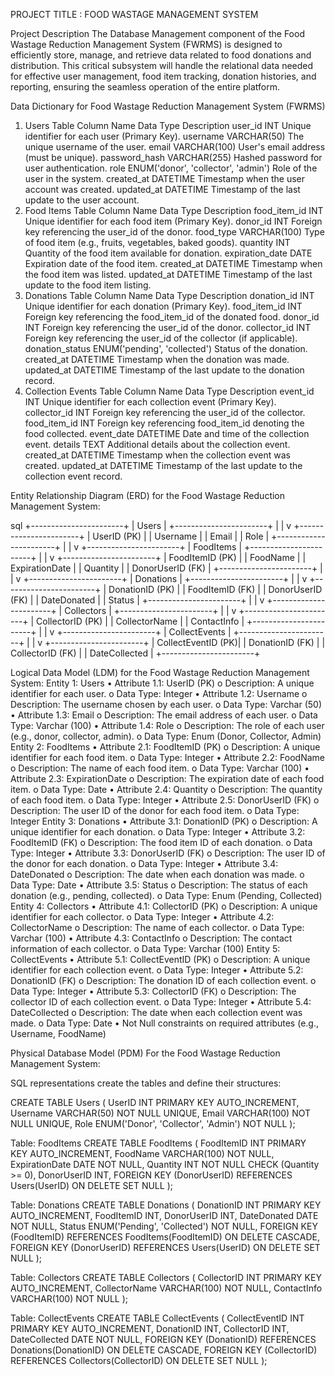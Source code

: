 
PROJECT TITLE : FOOD WASTAGE MANAGEMENT SYSTEM




Project Description
The Database Management component of the Food Wastage Reduction Management System (FWRMS) is designed to efficiently store, manage, and retrieve data related to food donations and distribution. This critical subsystem will handle the relational data needed for effective user management, food item tracking, donation histories, and reporting, ensuring the seamless operation of the entire platform.

Data Dictionary for Food Wastage Reduction Management System (FWRMS)

1. Users Table
Column Name	Data Type	Description
user_id	INT	Unique identifier for each user (Primary Key).
username	VARCHAR(50)	The unique username of the user.
email	VARCHAR(100)	User's email address (must be unique).
password_hash	VARCHAR(255)	Hashed password for user authentication.
role	ENUM('donor', 'collector', 'admin')	Role of the user in the system.
created_at	DATETIME	Timestamp when the user account was created.
updated_at	DATETIME	Timestamp of the last update to the user account.
3. Food Items Table
Column Name	Data Type	Description
food_item_id	INT	Unique identifier for each food item (Primary Key).
donor_id	INT	Foreign key referencing the user_id of the donor.
food_type	VARCHAR(100)	Type of food item (e.g., fruits, vegetables, baked goods).
quantity	INT	Quantity of the food item available for donation.
expiration_date	DATE	Expiration date of the food item.
created_at	DATETIME	Timestamp when the food item was listed.
updated_at	DATETIME	Timestamp of the last update to the food item listing.
4. Donations Table
Column Name	Data Type	Description
donation_id	INT	Unique identifier for each donation (Primary Key).
food_item_id	INT	Foreign key referencing the food_item_id of the donated food.
donor_id	INT	Foreign key referencing the user_id of the donor.
collector_id	INT	Foreign key referencing the user_id of the collector (if applicable).
donation_status	ENUM('pending', 'collected')	Status of the donation.
created_at	DATETIME	Timestamp when the donation was made.
updated_at	DATETIME	Timestamp of the last update to the donation record.
5. Collection Events Table
Column Name	Data Type	Description
event_id	INT	Unique identifier for each collection event (Primary Key).
collector_id	INT	Foreign key referencing the user_id of the collector.
food_item_id	INT	Foreign key referencing food_item_id denoting the food collected.
event_date	DATETIME	Date and time of the collection event.
details	TEXT	Additional details about the collection event.
created_at	DATETIME	Timestamp when the collection event was created.
updated_at	DATETIME	Timestamp of the last update to the collection event record.



 Entity Relationship Diagram (ERD) for the Food Wastage Reduction Management System:

sql
                           +-----------------------+
                           |  Users                |
                           +-----------------------+
                                      |
                                      |
                                      v
                           +-----------------------+
                           |  UserID (PK)          |
                           |  Username             |
                           |  Email                |
                           |  Role                 |
                           +-----------------------+
                                             |
                                             |
                                             v
                           +-----------------------+
                           |  FoodItems            |
                           +-----------------------+
                                      |
                                      |
                                      v
                           +-----------------------+
                           |  FoodItemID (PK)      |
                           |  FoodName             |
                           |  ExpirationDate       |
                           |  Quantity             |
                           |  DonorUserID (FK)     |
                           +-----------------------+
                                             |
                                             |
                                             v
                           +-----------------------+
                           |  Donations            |
                           +-----------------------+
                                      |
                                      |
                                      v
                           +-----------------------+
                           |  DonationID (PK)     |
                           |  FoodItemID (FK)     |
                           |  DonorUserID (FK)    |
                           |  DateDonated         |
                           |  Status              |
                           +-----------------------+
                                             |
                                             |
                                             v
                           +-----------------------+
                           |  Collectors          |
                           +-----------------------+
                                      |
                                      |
                                      v
                           +-----------------------+
                           |  CollectorID (PK)    |
                           |  CollectorName       |
                           |  ContactInfo         |
                           +-----------------------+
                                             |
                                             |
                                             v
                           +-----------------------+
                           |  CollectEvents       |
                           +-----------------------+
                                      |
                                      |
                                      v
                           +-----------------------+
                           |  CollectEventID (PK)|
                           |  DonationID (FK)   |
                           |  CollectorID (FK)   |
                           |  DateCollected     |
                           +-----------------------+


















Logical Data Model (LDM) for the Food Wastage Reduction Management System:
Entity 1: Users
•	Attribute 1.1: UserID (PK)
o	Description: A unique identifier for each user.
o	Data Type: Integer
•	Attribute 1.2: Username
o	Description: The username chosen by each user.
o	Data Type: Varchar (50)
•	Attribute 1.3: Email
o	Description: The email address of each user.
o	Data Type: Varchar (100)
•	Attribute 1.4: Role
o	Description: The role of each user (e.g., donor, collector, admin).
o	Data Type: Enum (Donor, Collector, Admin)
Entity 2: FoodItems
•	Attribute 2.1: FoodItemID (PK)
o	Description: A unique identifier for each food item.
o	Data Type: Integer
•	Attribute 2.2: FoodName
o	Description: The name of each food item.
o	Data Type: Varchar (100)
•	Attribute 2.3: ExpirationDate
o	Description: The expiration date of each food item.
o	Data Type: Date
•	Attribute 2.4: Quantity
o	Description: The quantity of each food item.
o	Data Type: Integer
•	Attribute 2.5: DonorUserID (FK)
o	Description: The user ID of the donor for each food item.
o	Data Type: Integer
Entity 3: Donations
•	Attribute 3.1: DonationID (PK)
o	Description: A unique identifier for each donation.
o	Data Type: Integer
•	Attribute 3.2: FoodItemID (FK)
o	Description: The food item ID of each donation.
o	Data Type: Integer
•	Attribute 3.3: DonorUserID (FK)
o	Description: The user ID of the donor for each donation.
o	Data Type: Integer
•	Attribute 3.4: DateDonated
o	Description: The date when each donation was made.
o	Data Type: Date
•	Attribute 3.5: Status
o	Description: The status of each donation (e.g., pending, collected).
o	Data Type: Enum (Pending, Collected)
Entity 4: Collectors
•	Attribute 4.1: CollectorID (PK)
o	Description: A unique identifier for each collector.
o	Data Type: Integer
•	Attribute 4.2: CollectorName
o	Description: The name of each collector.
o	Data Type: Varchar (100)
•	Attribute 4.3: ContactInfo
o	Description: The contact information of each collector.
o	Data Type: Varchar (100)
Entity 5: CollectEvents
•	Attribute 5.1: CollectEventID (PK)
o	Description: A unique identifier for each collection event.
o	Data Type: Integer
•	Attribute 5.2: DonationID (FK)
o	Description: The donation ID of each collection event.
o	Data Type: Integer
•	Attribute 5.3: CollectorID (FK)
o	Description: The collector ID of each collection event.
o	Data Type: Integer
•	Attribute 5.4: DateCollected
o	Description: The date when each collection event was made.
o	Data Type: Date
•	Not Null constraints on required attributes (e.g., Username, FoodName)

Physical Database Model (PDM) For the Food Wastage Reduction Management System:





SQL representations create the tables and define their structures:




CREATE TABLE Users (
    UserID INT PRIMARY KEY AUTO_INCREMENT,
    Username VARCHAR(50) NOT NULL UNIQUE,
    Email VARCHAR(100) NOT NULL UNIQUE,
    Role ENUM('Donor', 'Collector', 'Admin') NOT NULL
);

Table: FoodItems
CREATE TABLE FoodItems (
    FoodItemID INT PRIMARY KEY AUTO_INCREMENT,
    FoodName VARCHAR(100) NOT NULL,
    ExpirationDate DATE NOT NULL,
    Quantity INT NOT NULL CHECK (Quantity >= 0),
    DonorUserID INT,
    FOREIGN KEY (DonorUserID) REFERENCES Users(UserID) ON DELETE SET NULL
);

 Table: Donations
CREATE TABLE Donations (
    DonationID INT PRIMARY KEY AUTO_INCREMENT,
    FoodItemID INT,
    DonorUserID INT,
    DateDonated DATE NOT NULL,
    Status ENUM('Pending', 'Collected') NOT NULL,
    FOREIGN KEY (FoodItemID) REFERENCES FoodItems(FoodItemID) ON DELETE CASCADE,
    FOREIGN KEY (DonorUserID) REFERENCES Users(UserID) ON DELETE SET NULL
);

Table: Collectors
CREATE TABLE Collectors (
    CollectorID INT PRIMARY KEY AUTO_INCREMENT,
    CollectorName VARCHAR(100) NOT NULL,
    ContactInfo VARCHAR(100) NOT NULL
);

 Table: CollectEvents
CREATE TABLE CollectEvents (
    CollectEventID INT PRIMARY KEY AUTO_INCREMENT,
    DonationID INT,
    CollectorID INT,
    DateCollected DATE NOT NULL,
    FOREIGN KEY (DonationID) REFERENCES Donations(DonationID) ON DELETE CASCADE,
    FOREIGN KEY (CollectorID) REFERENCES Collectors(CollectorID) ON DELETE SET NULL
);









